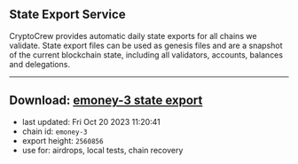 ## State Export Service
CryptoCrew provides automatic daily state exports for all chains we validate. State export files can be used as genesis files and are a snapshot of the current blockchain state, including all validators, accounts, balances and delegations.

---
**Download: [emoney-3 state export](https://dl.ccvalidators.com/SERVICE/emoney/emoney-3_export_2560856.json)**
---

- last updated: Fri Oct 20 2023 11:20:41
- chain id: `emoney-3`
- export height: `2560856`
- use for: airdrops, local tests, chain recovery
